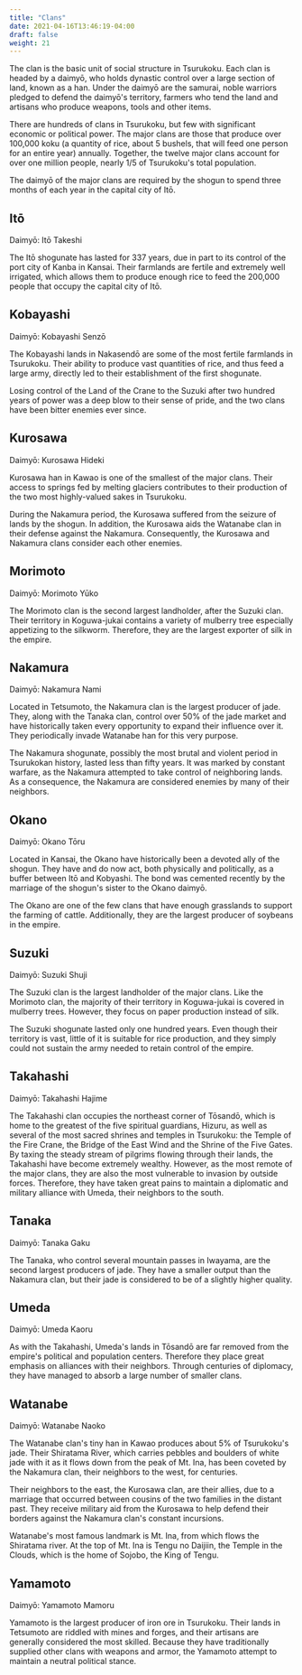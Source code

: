 ```yaml
---
title: "Clans"
date: 2021-04-16T13:46:19-04:00
draft: false
weight: 21
---
```


The clan is the basic unit of social structure in Tsurukoku. Each clan is headed by a daimyō, who holds dynastic control over a large section of land, known as a han. Under the daimyō are the samurai, noble warriors pledged to defend the daimyō's territory, farmers who tend the land and artisans who produce weapons, tools and other items.

There are hundreds of clans in Tsurukoku, but few with significant economic or political power. The major clans are those that produce over 100,000 koku (a quantity of rice, about 5 bushels, that will feed one person for an entire year) annually. Together, the twelve major clans account for over one million people, nearly 1/5 of Tsurukoku's total population.

The daimyō of the major clans are required by the shogun to spend three months of each year in the capital city of Itō.

## Itō

Daimyō: Itō Takeshi

The Itō shogunate has lasted for 337 years, due in part to its control of the port city of Kanba in Kansai. Their farmlands are fertile and extremely well irrigated, which allows them to produce enough rice to feed the 200,000 people that occupy the capital city of Itō.

## Kobayashi

Daimyō: Kobayashi Senzō

The Kobayashi lands in Nakasendō are some of the most fertile farmlands in Tsurukoku. Their ability to produce vast quantities of rice, and thus feed a large army, directly led to their establishment of the first shogunate.

Losing control of the Land of the Crane to the Suzuki after two hundred years of power was a deep blow to their sense of pride, and the two clans have been bitter enemies ever since.

## Kurosawa

Daimyō: Kurosawa Hideki

Kurosawa han in Kawao is one of the smallest of the major clans. Their access to springs fed by melting glaciers contributes to their production of the two most highly-valued sakes in Tsurukoku.

During the Nakamura period, the Kurosawa suffered from the seizure of lands by the shogun. In addition, the Kurosawa aids the Watanabe clan in their defense against the Nakamura. Consequently, the Kurosawa and Nakamura clans consider each other enemies.

## Morimoto

Daimyō: Morimoto Yūko

The Morimoto clan is the second largest landholder, after the Suzuki clan. Their territory in Koguwa-jukai contains a variety of mulberry tree especially appetizing to the silkworm. Therefore, they are the largest exporter of silk in the empire.

## Nakamura

Daimyō: Nakamura Nami

Located in Tetsumoto, the Nakamura clan is the largest producer of jade. They, along with the Tanaka clan, control over 50% of the jade market and have historically taken every opportunity to expand their influence over it. They periodically invade Watanabe han for this very purpose.

The Nakamura shogunate, possibly the most brutal and violent period in Tsurukokan history, lasted less than fifty years. It was marked by constant warfare, as the Nakamura attempted to take control of neighboring lands. As a consequence, the Nakamura are considered enemies by many of their neighbors.

## Okano

Daimyō: Okano Tōru

Located in Kansai, the Okano have historically been a devoted ally of the shogun. They have and do now act, both physically and politically, as a buffer between Itō and Kobyashi. The bond was cemented recently by the marriage of the shogun's sister to the Okano daimyō.

The Okano are one of the few clans that have enough grasslands to support the farming of cattle. Additionally, they are the largest producer of soybeans in the empire.

## Suzuki

Daimyō: Suzuki Shuji

The Suzuki clan is the largest landholder of the major clans. Like the Morimoto clan, the majority of their territory in Koguwa-jukai is covered in mulberry trees. However, they focus on paper production instead of silk.

The Suzuki shogunate lasted only one hundred years. Even though their territory is vast, little of it is suitable for rice production, and they simply could not sustain the army needed to retain control of the empire.

## Takahashi

Daimyō: Takahashi Hajime

The Takahashi clan occupies the northeast corner of Tōsandō, which is home to the greatest of the five spiritual guardians, Hizuru, as well as several of the most sacred shrines and temples in Tsurukoku: the Temple of the Fire Crane, the Bridge of the East Wind and the Shrine of the Five Gates. By taxing the steady stream of pilgrims flowing through their lands, the Takahashi have become extremely wealthy. However, as the most remote of the major clans, they are also the most vulnerable to invasion by outside forces. Therefore, they have taken great pains to maintain a diplomatic and military alliance with Umeda, their neighbors to the south.

## Tanaka

Daimyō: Tanaka Gaku

The Tanaka, who control several mountain passes in Iwayama, are the second largest producers of jade. They have a smaller output than the Nakamura clan, but their jade is considered to be of a slightly higher quality.

## Umeda

Daimyō: Umeda Kaoru

As with the Takahashi, Umeda's lands in Tōsandō are far removed from the empire's political and population centers. Therefore they place great emphasis on alliances with their neighbors. Through centuries of diplomacy, they have managed to absorb a large number of smaller clans.

## Watanabe

Daimyō: Watanabe Naoko

The Watanabe clan's tiny han in Kawao produces about 5% of Tsurukoku's jade. Their Shiratama River, which carries pebbles and boulders of white jade with it as it flows down from the peak of Mt. Ina, has been coveted by the Nakamura clan, their neighbors to the west, for centuries.

Their neighbors to the east, the Kurosawa clan, are their allies, due to a marriage that occurred between cousins of the two families in the distant past. They receive military aid from the Kurosawa to help defend their borders against the Nakamura clan's constant incursions.

Watanabe's most famous landmark is Mt. Ina, from which flows the Shiratama river. At the top of Mt. Ina is Tengu no Daijiin, the Temple in the Clouds, which is the home of Sojobo, the King of Tengu.

## Yamamoto

Daimyō: Yamamoto Mamoru

Yamamoto is the largest producer of iron ore in Tsurukoku. Their lands in Tetsumoto are riddled with mines and forges, and their artisans are generally considered the most skilled. Because they have traditionally supplied other clans with weapons and armor, the Yamamoto attempt to maintain a neutral political stance.

